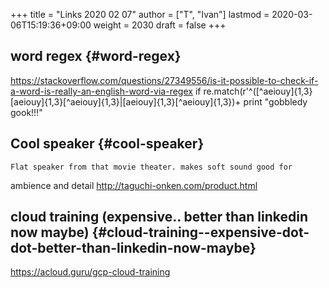 +++
title = "Links 2020 02 07"
author = ["T", "Ivan"]
lastmod = 2020-03-06T15:19:36+09:00
weight = 2030
draft = false
+++

## word regex {#word-regex}

<https://stackoverflow.com/questions/27349556/is-it-possible-to-check-if-a-word-is-really-an-english-word-via-regex>
if re.match(r'^([^aeiouy]{1,3}[aeiouy]{1,3}[^aeiouy]{1,3}|[aeiouy]{1,3}[^aeiouy]{1,3})+
    print "gobbledy gook!!!"


## Cool speaker {#cool-speaker}

    Flat speaker from that movie theater. makes soft sound good for
ambience and detail
<http://taguchi-onken.com/product.html>


## cloud training (expensive.. better than linkedin now maybe) {#cloud-training--expensive-dot-dot-better-than-linkedin-now-maybe}

<https://acloud.guru/gcp-cloud-training>
